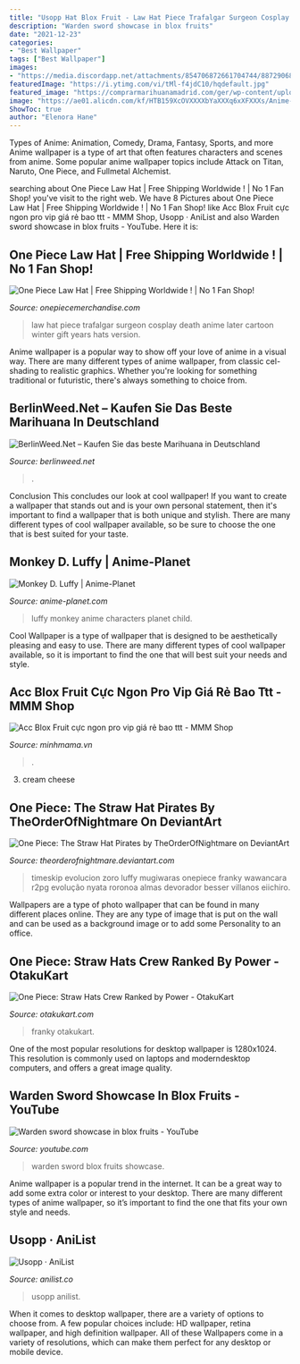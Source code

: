 ```yaml
---
title: "Usopp Hat Blox Fruit - Law Hat Piece Trafalgar Surgeon Cosplay Death Anime Later Cartoon Winter Gift Years Hats Version"
description: "Warden sword showcase in blox fruits"
date: "2021-12-23"
categories:
- "Best Wallpaper"
tags: ["Best Wallpaper"]
images:
- "https://media.discordapp.net/attachments/854706872661704744/887290680534257684/RakuUser_2.jpg"
featuredImage: "https://i.ytimg.com/vi/tMl-f4jdC10/hqdefault.jpg"
featured_image: "https://comprarmarihuanamadrid.com/ger/wp-content/uploads/2020/09/20200904_203329-767x1024.jpg"
image: "https://ae01.alicdn.com/kf/HTB159XcOVXXXXbYaXXXq6xXFXXXs/Anime-One-Piece-Trafalgar-Law-Cosplay-Hat-Death-Surgeon-Two-Years-Later-Gift-Cartoon-winter-2.jpg_640x640.jpg"
ShowToc: true
author: "Elenora Hane"
---
```



Types of Anime: Animation, Comedy, Drama, Fantasy, Sports, and more
Anime wallpaper is a type of art that often features characters and scenes from anime. Some popular anime wallpaper topics include Attack on Titan, Naruto, One Piece, and Fullmetal Alchemist.

	

		
searching about One Piece Law Hat | Free Shipping Worldwide ! | No 1 Fan Shop! you've visit to the right web. We have 8 Pictures about One Piece Law Hat | Free Shipping Worldwide ! | No 1 Fan Shop! like Acc Blox Fruit cực ngon pro vip giá rẻ bao ttt - MMM Shop, Usopp · AniList and also Warden sword showcase in blox fruits - YouTube. Here it is:
		
    
## One Piece Law Hat | Free Shipping Worldwide ! | No 1 Fan Shop!

<img loading=lazy src="https://ae01.alicdn.com/kf/HTB159XcOVXXXXbYaXXXq6xXFXXXs/Anime-One-Piece-Trafalgar-Law-Cosplay-Hat-Death-Surgeon-Two-Years-Later-Gift-Cartoon-winter-2.jpg_640x640.jpg" onerror="this.onerror=null;this.src='https://tse2.mm.bing.net/th?id=OIP.4Q-WhWZTE61yF01LFgNMtQHaHa&amp;pid=15.1';" alt="One Piece Law Hat | Free Shipping Worldwide ! | No 1 Fan Shop!">

_Source: onepiecemerchandise.com_

>law hat piece trafalgar surgeon cosplay death anime later cartoon winter gift years hats version. 

	

Anime wallpaper is a popular way to show off your love of anime in a visual way. There are many different types of anime wallpaper, from classic cel-shading to realistic graphics. Whether you're looking for something traditional or futuristic, there's always something to choice from.

    
## BerlinWeed.Net – Kaufen Sie Das Beste Marihuana In Deutschland

<img loading=lazy src="https://comprarmarihuanamadrid.com/ger/wp-content/uploads/2020/09/20200904_203329-767x1024.jpg" onerror="this.onerror=null;this.src='https://tse3.mm.bing.net/th?id=OIP.zcNLeg5QQb0QMkUhirZGTQHaJ4&amp;pid=15.1';" alt="BerlinWeed.Net – Kaufen Sie das beste Marihuana in Deutschland">

_Source: berlinweed.net_

>. 

	

Conclusion
This concludes our look at cool wallpaper! If you want to create a wallpaper that stands out and is your own personal statement, then it's important to find a wallpaper that is both unique and stylish. There are many different types of cool wallpaper available, so be sure to choose the one that is best suited for your taste.

    
## Monkey D. Luffy | Anime-Planet

<img loading=lazy src="https://www.anime-planet.com/images/characters/monkey-d-luffy-74.jpg" onerror="this.onerror=null;this.src='https://tse2.mm.bing.net/th?id=OIP.QqwONkiFPzdiQ7N7wGZrTgHaKW&amp;pid=15.1';" alt="Monkey D. Luffy | Anime-Planet">

_Source: anime-planet.com_

>luffy monkey anime characters planet child. 

	

Cool Wallpaper is a type of wallpaper that is designed to be aesthetically pleasing and easy to use. There are many different types of cool wallpaper available, so it is important to find the one that will best suit your needs and style.

    
## Acc Blox Fruit Cực Ngon Pro Vip Giá Rẻ Bao Ttt - MMM Shop

<img loading=lazy src="https://media.discordapp.net/attachments/854706872661704744/887290680534257684/RakuUser_2.jpg" onerror="this.onerror=null;this.src='https://tse1.mm.bing.net/th?id=OIP.RJRM6p3H7y2XryKQuoiL8wHaDn&amp;pid=15.1';" alt="Acc Blox Fruit cực ngon pro vip giá rẻ bao ttt - MMM Shop">

_Source: minhmama.vn_

>. 

	

3. cream cheese 

    
## One Piece: The Straw Hat Pirates By TheOrderOfNightmare On DeviantArt

<img loading=lazy src="https://img00.deviantart.net/8a06/i/2015/007/d/4/one_piece__the_straw_hat_pirates_by_theorderofnightmare-d8d0yz6.jpg" onerror="this.onerror=null;this.src='https://tse3.mm.bing.net/th?id=OIP.2C2Vd8EEZndECXHuUU_wUAHaF4&amp;pid=15.1';" alt="One Piece: The Straw Hat Pirates by TheOrderOfNightmare on DeviantArt">

_Source: theorderofnightmare.deviantart.com_

>timeskip evolucion zoro luffy mugiwaras onepiece franky wawancara r2pg evolução nyata roronoa almas devorador besser villanos eiichiro. 

	



Wallpapers are a type of photo wallpaper that can be found in many different places online. They are any type of image that is put on the wall and can be used as a background image or to add some Personality to an office.

    
## One Piece: Straw Hats Crew Ranked By Power - OtakuKart

<img loading=lazy src="https://otakukart.com/wp-content/uploads/2020/05/Chopper.jpg" onerror="this.onerror=null;this.src='https://tse4.mm.bing.net/th?id=OIP.to6ZoOzdZeWWnj574gb-IwHaFt&amp;pid=15.1';" alt="One Piece: Straw Hats Crew Ranked by Power - OtakuKart">

_Source: otakukart.com_

>franky otakukart. 

	

One of the most popular resolutions for desktop wallpaper is 1280x1024. This resolution is commonly used on laptops and moderndesktop computers, and offers a great image quality.

    
## Warden Sword Showcase In Blox Fruits - YouTube

<img loading=lazy src="https://i.ytimg.com/vi/tMl-f4jdC10/hqdefault.jpg" onerror="this.onerror=null;this.src='https://tse1.mm.bing.net/th?id=OIP.GBOxu-WR9YdiowXyAJD0dAHaFj&amp;pid=15.1';" alt="Warden sword showcase in blox fruits - YouTube">

_Source: youtube.com_

>warden sword blox fruits showcase. 

	

Anime wallpaper is a popular trend in the internet. It can be a great way to add some extra color or interest to your desktop. There are many different types of anime wallpaper, so it’s important to find the one that fits your own style and needs.

    
## Usopp · AniList

<img loading=lazy src="https://s4.anilist.co/file/anilistcdn/character/large/n724-J2faX9jdufNK.jpg" onerror="this.onerror=null;this.src='https://tse3.mm.bing.net/th?id=OIP.lmKeCb2eFHZmJaia4_F2kgAAAA&amp;pid=15.1';" alt="Usopp · AniList">

_Source: anilist.co_

>usopp anilist. 

	

When it comes to desktop wallpaper, there are a variety of options to choose from. A few popular choices include: HD wallpaper, retina wallpaper, and high definition wallpaper. All of these Wallpapers come in a variety of resolutions, which can make them perfect for any desktop or mobile device. 

